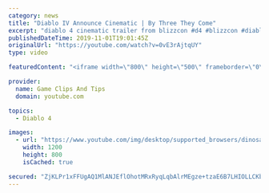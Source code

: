 ```yaml
---
category: news
title: "Diablo IV Announce Cinematic | By Three They Come"
excerpt: "diablo 4 cinematic trailer from blizzcon #d4 #blizzcon #diablo."
publishedDateTime: 2019-11-01T19:01:45Z
originalUrl: "https://youtube.com/watch?v=0vE3rAjtqUY"
type: video

featuredContent: "<iframe width=\"800\" height=\"500\" frameborder=\"0\" src=\"https://www.youtube.com/embed/0vE3rAjtqUY\" allow=\"accelerometer; autoplay; encrypted-media; gyroscope; picture-in-picture\" allowfullscreen></iframe>"

provider:
  name: Game Clips And Tips
  domain: youtube.com

topics:
  - Diablo 4

images:
  - url: "https://www.youtube.com/img/desktop/supported_browsers/dinosaur.png"
    width: 1200
    height: 800
    isCached: true

secured: "ZjKLPr1xFFUgAQ1MlANJEflOhotMRxRyqLqbAlrMEgze+tzaE6B7LHIOLLCKbImf47YRbOhTajwmbO0j8OlOZQisvf/w78zOP1bXHR0ClxRFtd4qFrdLiBQPDCdE+brRsrWON3yZlnuFgwJpnViNAog4PkYT0EjOFNWbHL66RjUvyEtuWj42e+h7Re9d/7TiGCdI9wqde5Jl2VsmN5C3PUWYyhjUCxU6Kaj2S4olkNn5GXXHYZBKxmlE6tBnqaG6aVAhvXhXCy8RmfqcyeRqIkZFRFbtwd2wdxJh7kB75nROmK92O4RN4m8nncnzGsDIXEv4s46ZNucCBxVHAcIWowVnyiQAkQEgWYMqT4NQdHY/GTVtVaWWNvov350g0by/GSYwfHoC6WOCjMOao9jF0Q==;HmIOEo5coq3yVJuZ0uIOkA=="
---
```



